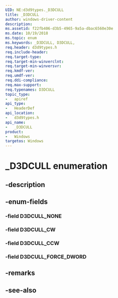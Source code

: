 ```yaml
---
UID: NE:d3d9types._D3DCULL
title: _D3DCULL
author: windows-driver-content
description: 
ms.assetid: f22fb406-d3b5-4965-9a5a-dbac6560e30e
ms.date: 10/19/2018
ms.topic: enum
ms.keywords: _D3DCULL, D3DCULL, 
req.header: d3d9types.h
req.include-header:
req.target-type:
req.target-min-winverclnt:
req.target-min-winversvr:
req.kmdf-ver:
req.umdf-ver:
req.ddi-compliance:
req.max-support:
req.typenames: D3DCULL
topic_type: 
-	apiref
api_type: 
-	HeaderDef
api_location: 
-	d3d9types.h
api_name: 
-	_D3DCULL
product:
-	Windows
targetos: Windows
---
```


# _D3DCULL enumeration

## -description



## -enum-fields

### -field D3DCULL_NONE 
### -field D3DCULL_CW 
### -field D3DCULL_CCW 
### -field D3DCULL_FORCE_DWORD 

## -remarks

## -see-also
